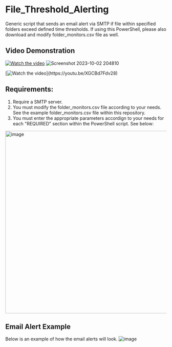 # File_Threshold_Alerting
Generic script that sends an email alert via SMTP if file within specified folders exceed defined time thresholds. If using this PowerShell, please also download and modify folder_monitors.csv file as well. 

## Video Demonstration  
[![Watch the video](https://img.youtube.com/vi/XGCBd7Fdv28/0.jpg)](https://youtu.be/XGCBd7Fdv28)
![Screenshot 2023-10-02 204810](https://github.com/Vuitton-Toine/File_Threshold_Alerting/assets/81653524/adeca5da-f867-4d50-8933-8161c18e7a00)


[![Watch the video]([https://img.youtube.com/vi/XGCBd7Fdv28/0.jpg](https://github.com/Vuitton-Toine/File_Threshold_Alerting/assets/81653524/adeca5da-f867-4d50-8933-8161c18e7a00))](https://youtu.be/XGCBd7Fdv28)


## Requirements: 
1. Require a SMTP server.
2. You must modify the folder_monitors.csv file according to your needs. See the example folder_monitors.csv file within this repository. 
3. You must enter the appropriate parameters accordign to your needs for each "REQUIRED" section within the PowerShell script.  See below: 
<img width="568" alt="image" src="https://github.com/Vuitton-Toine/File_Threshold_Alerting/assets/81653524/c59cb2c5-0ad5-4766-bbda-a91b050fb2c1">

## Email Alert Example
Below is an example of how the email alerts will look. 
![image](https://github.com/Vuitton-Toine/File_Threshold_Alerting/assets/81653524/9e4c867a-7cf4-4ff0-a707-d59bc9c43376)



